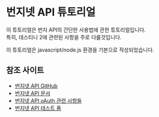 # 번지넷 API 튜토리얼

이 튜토리얼은 번지 API의 간단한 사용법에 관한 튜토리얼입니다.    
특히, 데스티니 2에 관련된 사항을 주로 다룰것입니다.    
    
이 튜토리얼은 javascript/node.js 환경을 기본으로 작성되었습니다.

## 참조 사이트
* [번지넷 API GitHub](https://github.com/Bungie-net/api)    
* [번지넷 API 문서](https://bungie-net.github.io/multi/index.html)    
* [번지넷 API oAuth 관련 사항들](https://github.com/Bungie-net/api/wiki/OAuth-Documentation)    
* [번지넷 API 테스트 폼](http://destinydevs.github.io/BungieNetPlatform/docs/API-Test)    

